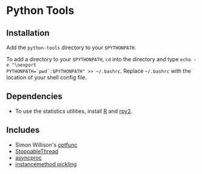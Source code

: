 # Python Tools

## Installation

Add the `python-tools` directory to your `$PYTHONPATH`. 

To add a directory to your `$PYTHONPATH`, `cd` into the directory and type <code>echo -e "\nexport PYTHONPATH=\`pwd\`:\$PYTHONPATH" >> ~/.bashrc</code>. Replace `~/.bashrc` with the location of your shell config file.

## Dependencies

* To use the statistics utilities, install [R](http://www.r-project.org/) and [rpy2](http://rpy.sourceforge.net/rpy2.html).

## Includes

- Simon Willison's [optfunc](https://github.com/simonw/optfunc)
- [StoppableThread](http://stackoverflow.com/questions/323972/is-there-any-way-to-kill-a-thread-in-python)
- [asyncproc](http://www.lysator.liu.se/~bellman/download/)
- [instancemethod pickling](http://bytes.com/topic/python/answers/552476-why-cant-you-pickle-instancemethods#post2155350)
